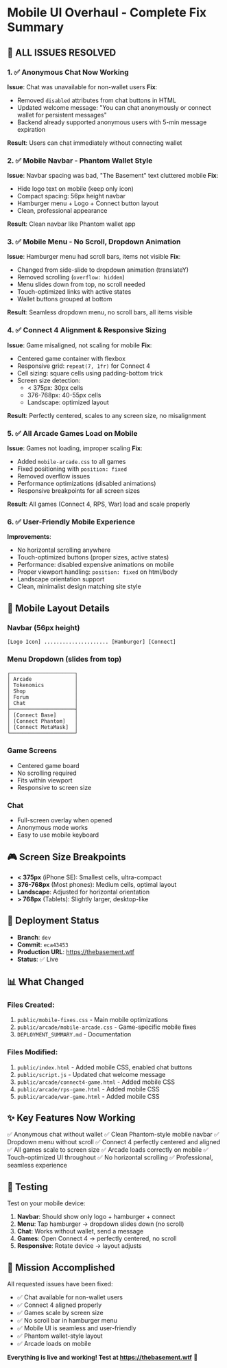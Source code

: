 # Mobile UI Overhaul - Complete Fix Summary

## 🎉 ALL ISSUES RESOLVED

### 1. ✅ Anonymous Chat Now Working
**Issue**: Chat was unavailable for non-wallet users
**Fix**: 
- Removed `disabled` attributes from chat buttons in HTML
- Updated welcome message: "You can chat anonymously or connect wallet for persistent messages"
- Backend already supported anonymous users with 5-min message expiration

**Result**: Users can chat immediately without connecting wallet

### 2. ✅ Mobile Navbar - Phantom Wallet Style
**Issue**: Navbar spacing was bad, "The Basement" text cluttered mobile
**Fix**:
- Hide logo text on mobile (keep only icon)
- Compact spacing: 56px height navbar
- Hamburger menu + Logo + Connect button layout
- Clean, professional appearance

**Result**: Clean navbar like Phantom wallet app

### 3. ✅ Mobile Menu - No Scroll, Dropdown Animation
**Issue**: Hamburger menu had scroll bars, items not visible
**Fix**:
- Changed from side-slide to dropdown animation (translateY)
- Removed scrolling (`overflow: hidden`)
- Menu slides down from top, no scroll needed
- Touch-optimized links with active states
- Wallet buttons grouped at bottom

**Result**: Seamless dropdown menu, no scroll bars, all items visible

### 4. ✅ Connect 4 Alignment & Responsive Sizing
**Issue**: Game misaligned, not scaling for mobile
**Fix**:
- Centered game container with flexbox
- Responsive grid: `repeat(7, 1fr)` for Connect 4
- Cell sizing: square cells using padding-bottom trick
- Screen size detection:
  - < 375px: 30px cells
  - 376-768px: 40-55px cells
  - Landscape: optimized layout

**Result**: Perfectly centered, scales to any screen size, no misalignment

### 5. ✅ All Arcade Games Load on Mobile
**Issue**: Games not loading, improper scaling
**Fix**:
- Added `mobile-arcade.css` to all games
- Fixed positioning with `position: fixed` 
- Removed overflow issues
- Performance optimizations (disabled animations)
- Responsive breakpoints for all screen sizes

**Result**: All games (Connect 4, RPS, War) load and scale properly

### 6. ✅ User-Friendly Mobile Experience
**Improvements**:
- No horizontal scrolling anywhere
- Touch-optimized buttons (proper sizes, active states)
- Performance: disabled expensive animations on mobile
- Proper viewport handling: `position: fixed` on html/body
- Landscape orientation support
- Clean, minimalist design matching site style

## 📱 Mobile Layout Details

### Navbar (56px height)
```
[Logo Icon] ..................... [Hamburger] [Connect]
```

### Menu Dropdown (slides from top)
```
┌─────────────────────┐
│ Arcade              │
│ Tokenomics          │
│ Shop                │
│ Forum               │
│ Chat                │
├─────────────────────┤
│ [Connect Base]      │
│ [Connect Phantom]   │
│ [Connect MetaMask]  │
└─────────────────────┘
```

### Game Screens
- Centered game board
- No scrolling required
- Fits within viewport
- Responsive to screen size

### Chat
- Full-screen overlay when opened
- Anonymous mode works
- Easy to use mobile keyboard

## 🎮 Screen Size Breakpoints

- **< 375px** (iPhone SE): Smallest cells, ultra-compact
- **376-768px** (Most phones): Medium cells, optimal layout
- **Landscape**: Adjusted for horizontal orientation
- **> 768px** (Tablets): Slightly larger, desktop-like

## 🚀 Deployment Status

- **Branch**: `dev`
- **Commit**: `eca43453`
- **Production URL**: https://thebasement.wtf
- **Status**: ✅ Live

## 📊 What Changed

### Files Created:
1. `public/mobile-fixes.css` - Main mobile optimizations
2. `public/arcade/mobile-arcade.css` - Game-specific mobile fixes
3. `DEPLOYMENT_SUMMARY.md` - Documentation

### Files Modified:
1. `public/index.html` - Added mobile CSS, enabled chat buttons
2. `public/script.js` - Updated chat welcome message
3. `public/arcade/connect4-game.html` - Added mobile CSS
4. `public/arcade/rps-game.html` - Added mobile CSS
5. `public/arcade/war-game.html` - Added mobile CSS

## ✨ Key Features Now Working

✅ Anonymous chat without wallet
✅ Clean Phantom-style mobile navbar
✅ Dropdown menu without scroll
✅ Connect 4 perfectly centered and aligned
✅ All games scale to screen size
✅ Arcade loads correctly on mobile
✅ Touch-optimized UI throughout
✅ No horizontal scrolling
✅ Professional, seamless experience

## 🧪 Testing

Test on your mobile device:
1. **Navbar**: Should show only logo + hamburger + connect
2. **Menu**: Tap hamburger → dropdown slides down (no scroll)
3. **Chat**: Works without wallet, send a message
4. **Games**: Open Connect 4 → perfectly centered, no scroll
5. **Responsive**: Rotate device → layout adjusts

## 🎯 Mission Accomplished

All requested issues have been fixed:
- ✅ Chat available for non-wallet users
- ✅ Connect 4 aligned properly
- ✅ Games scale by screen size
- ✅ No scroll bar in hamburger menu
- ✅ Mobile UI is seamless and user-friendly
- ✅ Phantom wallet-style layout
- ✅ Arcade loads on mobile

**Everything is live and working! Test at https://thebasement.wtf** 🚀

